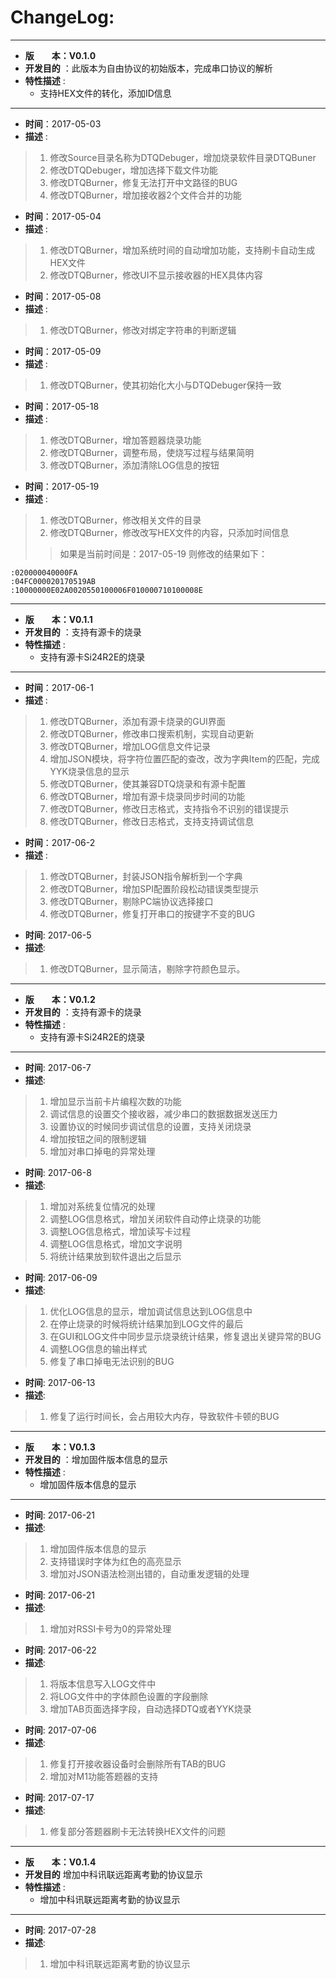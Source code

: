 # ChangeLog:
*****************************************************************************************
* **版　　本：V0.1.0**
* **开发目的** ：此版本为自由协议的初始版本，完成串口协议的解析
* **特性描述** : 
	* 支持HEX文件的转化，添加ID信息
*****************************************************************************************
* **时间**：2017-05-03
* **描述** :
> 1. 修改Source目录名称为DTQDebuger，增加烧录软件目录DTQBuner
> 2. 修改DTQDebuger，增加选择下载文件功能
> 3. 修改DTQBurner，修复无法打开中文路径的BUG
> 4. 修改DTQBurner，增加接收器2个文件合并的功能

* **时间**：2017-05-04
* **描述** :
> 1. 修改DTQBurner，增加系统时间的自动增加功能，支持刷卡自动生成HEX文件
> 2. 修改DTQBurner，修改UI不显示接收器的HEX具体内容

* **时间**：2017-05-08
* **描述** :
> 1. 修改DTQBurner，修改对绑定字符串的判断逻辑

* **时间**：2017-05-09
* **描述** :
> 1. 修改DTQBurner，使其初始化大小与DTQDebuger保持一致

* **时间**：2017-05-18
* **描述** :
> 1. 修改DTQBurner，增加答题器烧录功能
> 2. 修改DTQBurner，调整布局，使烧写过程与结果简明
> 3. 修改DTQBurner，添加清除LOG信息的按钮

* **时间**：2017-05-19
* **描述** :
> 1. 修改DTQBurner，修改相关文件的目录
> 2. 修改DTQBurner，修改改写HEX文件的内容，只添加时间信息
>> 如果是当前时间是：2017-05-19
>> 则修改的结果如下：
```
:020000040000FA
:04FC000020170519AB
:10000000E02A0020550100006F010000710100008E
```

*****************************************************************************************
* **版　　本：V0.1.1**
* **开发目的** ：支持有源卡的烧录
* **特性描述** : 
	* 支持有源卡Si24R2E的烧录
*****************************************************************************************
* **时间**：2017-06-1
* **描述** :
> 1. 修改DTQBurner，添加有源卡烧录的GUI界面
> 2. 修改DTQBurner，修改串口搜索机制，实现自动更新
> 3. 修改DTQBurner，增加LOG信息文件记录
> 4. 增加JSON模块，将字符位置匹配的查改，改为字典Item的匹配，完成YYK烧录信息的显示
> 5. 修改DTQBurner，使其兼容DTQ烧录和有源卡配置
> 6. 修改DTQBurner，增加有源卡烧录同步时间的功能
> 7. 修改DTQBurner，修改日志格式，支持指令不识别的错误提示
> 8. 修改DTQBurner，修改日志格式，支持支持调试信息

* **时间**：2017-06-2
* **描述** :
> 1. 修改DTQBurner，封装JSON指令解析到一个字典
> 2. 修改DTQBurner，增加SPI配置阶段松动错误类型提示
> 3. 修改DTQBurner，剔除PC端协议选择接口
> 4. 修改DTQBurner，修复打开串口的按键字不变的BUG

* **时间**: 2017-06-5
* **描述**:
> 1. 修改DTQBurner，显示简洁，剔除字符颜色显示。

*****************************************************************************************
* **版　　本：V0.1.2**
* **开发目的** ：支持有源卡的烧录
* **特性描述** : 
	* 支持有源卡Si24R2E的烧录
*****************************************************************************************
* **时间**: 2017-06-7
* **描述**:
> 1. 增加显示当前卡片编程次数的功能
> 2. 调试信息的设置交个接收器，减少串口的数据数据发送压力
> 3. 设置协议的时候同步调试信息的设置，支持关闭烧录
> 4. 增加按钮之间的限制逻辑
> 5. 增加对串口掉电的异常处理

* **时间**: 2017-06-8
* **描述**:
> 1. 增加对系统复位情况的处理
> 2. 调整LOG信息格式，增加关闭软件自动停止烧录的功能
> 3. 调整LOG信息格式，增加读写卡过程
> 4. 调整LOG信息格式，增加文字说明
> 5. 将统计结果放到软件退出之后显示

* **时间**: 2017-06-09
* **描述**:
> 1. 优化LOG信息的显示，增加调试信息达到LOG信息中
> 2. 在停止烧录的时候将统计结果加到LOG文件的最后
> 3. 在GUI和LOG文件中同步显示烧录统计结果，修复退出关键异常的BUG
> 4. 调整LOG信息的输出样式
> 5. 修复了串口掉电无法识别的BUG

* **时间**: 2017-06-13
* **描述**:
> 1. 修复了运行时间长，会占用较大内存，导致软件卡顿的BUG

*****************************************************************************************
* **版　　本：V0.1.3**
* **开发目的** ：增加固件版本信息的显示
* **特性描述** : 
	* 增加固件版本信息的显示
*****************************************************************************************
* **时间**: 2017-06-21
* **描述**:
> 1. 增加固件版本信息的显示
> 2. 支持错误时字体为红色的高亮显示
> 3. 增加对JSON语法检测出错的，自动重发逻辑的处理

* **时间**: 2017-06-21
* **描述**:
> 1. 增加对RSSI卡号为0的异常处理

* **时间**: 2017-06-22
* **描述**:
> 1. 将版本信息写入LOG文件中
> 2. 将LOG文件中的字体颜色设置的字段删除
> 3. 增加TAB页面选择字段，自动选择DTQ或者YYK烧录

* **时间**: 2017-07-06
* **描述**:
> 1. 修复打开接收器设备时会删除所有TAB的BUG
> 2. 增加对M1功能答题器的支持

* **时间**: 2017-07-17
* **描述**:
> 1. 修复部分答题器刷卡无法转换HEX文件的问题

*****************************************************************************************
* **版　　本：V0.1.4**
* **开发目的** 增加中科讯联远距离考勤的协议显示
* **特性描述** : 
	* 增加中科讯联远距离考勤的协议显示
*****************************************************************************************
* **时间**: 2017-07-28
* **描述**:
> 1. 增加中科讯联远距离考勤的协议显示